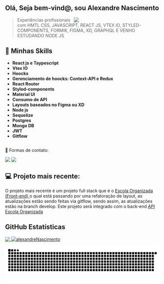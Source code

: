 ## Olá, Seja bem-vind@, sou <strong>Alexandre Nascimento</strong>
<img align="right" width="280" src="https://i2.wp.com/allhtaccess.info/wp-content/uploads/2018/03/programming.gif?fit=1281%2C716&ssl=1" />

> Experiências profissionais com HMTL CSS, JAVASCRIPT, REACT JS, VTEX IO, STYLED-COMPONENTS, FORMIK, FIGMA, XD, GRAPHQL E VENHO ESTUDANDO NODE JS

## 🚀 Minhas Skills
<ul>
 <li> <strong> React js e Taypescript </strong></li>
 <li> <strong> Vtex IO </strong></li>
 <li> <strong> Hoocks </strong> </li>
 <li> <strong> Gerenciamento de hoocks: Context-API e Redux </strong></li>
 <li> <strong> React Router </strong> </li>
 <li> <strong> Styled-components </strong></li>
 <li> <strong> Material UI </strong></li>
 <li> <strong> Consumo de API </strong></li>
 <li> <strong> Layouts baseados no Figma ou XD </strong></li>
 <li> <strong> Node js </strong></li>
 <li> <strong> Sequelize </strong></li>
 <li> <strong> Postgres </strong></li>
 <li> <strong> Mongo DB </strong></li>
 <li> <strong> JWT </strong></li>
 <li> <strong> Gitflow </strong></li>
 </ul>
 

##

💬 Formas de contato: 
<div>
  <a href = "mailto:alexandre.devfront@hotmail.com"><img src="https://img.shields.io/badge/-Gmail-%23333?style=for-the-badge&logo=gmail&logoColor=white" target="_blank"></a>
   <a href="https://www.linkedin.com/in/alexandre-nascimento-66692920a/" target="_blank"><img src="https://img.shields.io/badge/-LinkedIn-%230077B5?style=for-the-badge&logo=linkedin&logoColor=white" target="_blank"></a> 
</div>


## 💻 Projeto mais recente:

O projeto mais recente é um projeto full stack que é o <a href="https://github.com/Alexandresfi/EscolaOrganizada"> Escola Organizada (Front-end) </a> o qual está passando por uma refatoração de layout, as atualizações estão sendo feitas via gitflow, sendo assim, as atualizações estão na branch develop. Este projeto será integrado com o back-end <a href="https://github.com/Alexandresfi/api-escola-organizada.git"> API Escola Organizada </a>

## **GitHub Estatísticas**
<div>
<a href="https://github.com/Alexandresfi">
  <img align="center" src="https://github-readme-stats.vercel.app/api/top-langs/?username=Alexandresfi&theme=dracula&hide_langs_below=1" />
</a>

<a href="https://github.com/Alexandresfi">
 <img align="center" src="https://github-readme-stats.vercel.app/api?username=Alexandresfi&show_icons=true&theme=dracula&line_height=27" alt=alexandreNascimento github stats"/>
</a>
</div>
 
<div> 

  ![Snake animation](https://github.com/Alexandresfi/Alexandresfi/blob/output/github-contribution-grid-snake.svg)
  
</div>


